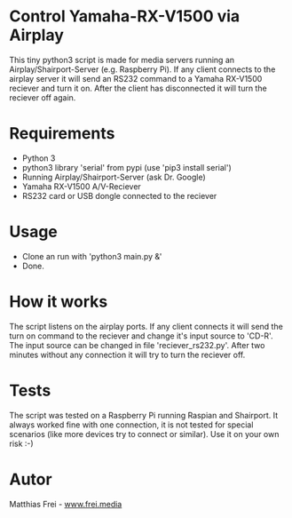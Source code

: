 # Control Yamaha-RX-V1500 via Airplay
This tiny python3 script is made for media servers running an Airplay/Shairport-Server (e.g. Raspberry Pi). 
If any client connects to the airplay server it will send an RS232 command to a Yamaha RX-V1500 reciever and turn it on. After the client has disconnected it will turn the reciever off again.

# Requirements
- Python 3
- python3 library 'serial' from pypi (use 'pip3 install serial')
- Running Airplay/Shairport-Server (ask Dr. Google)
- Yamaha RX-V1500 A/V-Reciever
- RS232 card or USB dongle connected to the reciever

# Usage
- Clone an run with 'python3 main.py &'
- Done.

# How it works
The script listens on the airplay ports. If any client connects it will send the turn on command to the reciever and change it's input source to 'CD-R'.
The input source can be changed in file 'reciever_rs232.py'.
After two minutes without any connection it will try to turn the reciever off.

# Tests
The script was tested on a Raspberry Pi running Raspian and Shairport. It always worked fine with one connection, it is not tested for special scenarios (like more devices try to connect or similar). Use it on your own risk :-)

# Autor
Matthias Frei - www.frei.media





